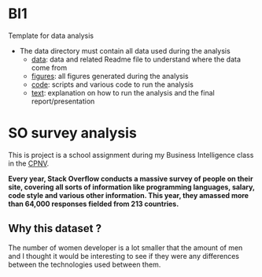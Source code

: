 # BI1

Template for data analysis

 * The data directory must contain all data used during the analysis
   * [data](data/readme.md): data and related Readme file to understand where the data come from
   * [figures](figures/readme.md): all figures generated during the analysis
   * [code](code/readme.md): scripts and various code to run the analysis
   * [text](text/readme.md): explanation on how to run the analysis and the final report/presentation

# SO survey analysis
This is project is a school assignment during my Business Intelligence class in the [CPNV](http://cpnv.ch/).

__Every year, Stack Overflow conducts a massive survey of people on their site, covering all sorts of information like programming languages, salary, code style and various other information. This year, they amassed more than 64,000 responses fielded from 213
countries.__

## Why this dataset ?
The number of women developer is a lot smaller that the amount of men and I thought it would be interesting to see if they were any differences between the technologies used between them.
